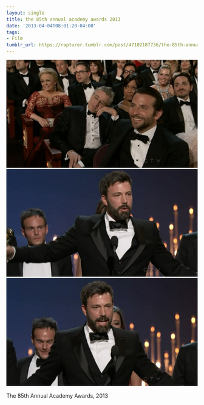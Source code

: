 ```yaml
---
layout: single
title: the 85th annual academy awards 2013
date: '2013-04-04T08:01:20-04:00'
tags:
- Film
tumblr_url: https://rapturer.tumblr.com/post/47102187736/the-85th-annual-academy-awards-2013
---
```

 ![](/assets/img/tumblr_mkqc28s2yE1r6af0jo1_1280.jpg)  
 ![](/assets/img/tumblr_mkqc28s2yE1r6af0jo2_1280.jpg)  
 ![](/assets/img/tumblr_mkqc28s2yE1r6af0jo3_1280.jpg)  
  

The 85th Annual Academy Awards, 2013

